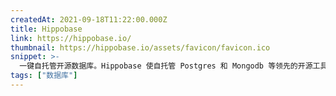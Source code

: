 ```yaml
---
createdAt: 2021-09-18T11:22:00.000Z
title: Hippobase
link: https://hippobase.io/
thumbnail: https://hippobase.io/assets/favicon/favicon.ico
snippet: >-
  一键自托管开源数据库。Hippobase 使自托管 Postgres 和 Mongodb 等领先的开源工具变得容易。
tags: ["数据库"]
---
```

